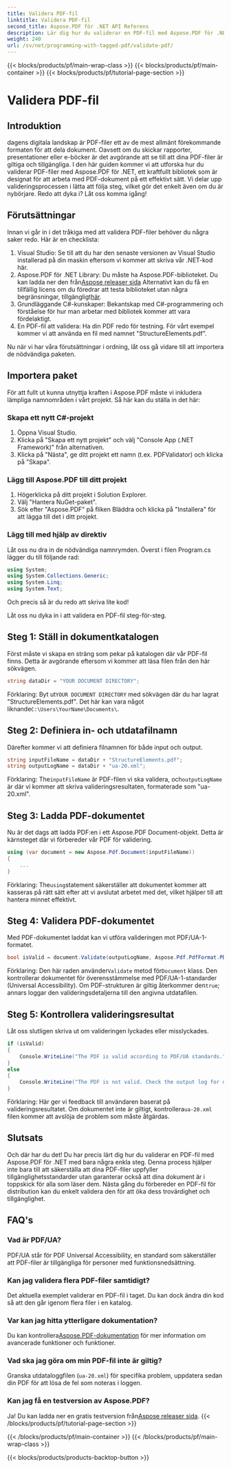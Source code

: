 ```yaml
---
title: Validera PDF-fil
linktitle: Validera PDF-fil
second_title: Aspose.PDF för .NET API Referens
description: Lär dig hur du validerar en PDF-fil med Aspose.PDF för .NET. Kontrollera dess överensstämmelse med standarder och generera en valideringsrapport.
weight: 240
url: /sv/net/programming-with-tagged-pdf/validate-pdf/
---
```


{{< blocks/products/pf/main-wrap-class >}}
{{< blocks/products/pf/main-container >}}
{{< blocks/products/pf/tutorial-page-section >}}

# Validera PDF-fil

## Introduktion

dagens digitala landskap är PDF-filer ett av de mest allmänt förekommande formaten för att dela dokument. Oavsett om du skickar rapporter, presentationer eller e-böcker är det avgörande att se till att dina PDF-filer är giltiga och tillgängliga. I den här guiden kommer vi att utforska hur du validerar PDF-filer med Aspose.PDF för .NET, ett kraftfullt bibliotek som är designat för att arbeta med PDF-dokument på ett effektivt sätt. Vi delar upp valideringsprocessen i lätta att följa steg, vilket gör det enkelt även om du är nybörjare. Redo att dyka i? Låt oss komma igång!

## Förutsättningar

Innan vi går in i det tråkiga med att validera PDF-filer behöver du några saker redo. Här är en checklista:

1. Visual Studio: Se till att du har den senaste versionen av Visual Studio installerad på din maskin eftersom vi kommer att skriva vår .NET-kod här.
2.  Aspose.PDF för .NET Library: Du måste ha Aspose.PDF-biblioteket. Du kan ladda ner den från[Aspose releaser sida](https://releases.aspose.com/pdf/net/) Alternativt kan du få en tillfällig licens om du föredrar att testa biblioteket utan några begränsningar, tillgängligt[här](https://purchase.aspose.com/temporary-license/).
3. Grundläggande C#-kunskaper: Bekantskap med C#-programmering och förståelse för hur man arbetar med bibliotek kommer att vara fördelaktigt.
4. En PDF-fil att validera: Ha din PDF redo för testning. För vårt exempel kommer vi att använda en fil med namnet "StructureElements.pdf".

Nu när vi har våra förutsättningar i ordning, låt oss gå vidare till att importera de nödvändiga paketen.

## Importera paket

För att fullt ut kunna utnyttja kraften i Aspose.PDF måste vi inkludera lämpliga namnområden i vårt projekt. Så här kan du ställa in det här:

### Skapa ett nytt C#-projekt

1. Öppna Visual Studio.
2. Klicka på "Skapa ett nytt projekt" och välj "Console App (.NET Framework)" från alternativen.
3. Klicka på "Nästa", ge ditt projekt ett namn (t.ex. PDFValidator) och klicka på "Skapa".

### Lägg till Aspose.PDF till ditt projekt

1. Högerklicka på ditt projekt i Solution Explorer.
2. Välj "Hantera NuGet-paket".
3. Sök efter "Aspose.PDF" på fliken Bläddra och klicka på "Installera" för att lägga till det i ditt projekt.

### Lägg till med hjälp av direktiv

Låt oss nu dra in de nödvändiga namnrymden. Överst i filen Program.cs lägger du till följande rad:

```csharp
using System;
using System.Collections.Generic;
using System.Linq;
using System.Text;
```

Och precis så är du redo att skriva lite kod!

Låt oss nu dyka in i att validera en PDF-fil steg-för-steg.

## Steg 1: Ställ in dokumentkatalogen

Först måste vi skapa en sträng som pekar på katalogen där vår PDF-fil finns. Detta är avgörande eftersom vi kommer att läsa filen från den här sökvägen.

```csharp
string dataDir = "YOUR DOCUMENT DIRECTORY";
```

 Förklaring: Byt ut`YOUR DOCUMENT DIRECTORY` med sökvägen där du har lagrat "StructureElements.pdf". Det här kan vara något liknande`C:\Users\YourName\Documents\`.

## Steg 2: Definiera in- och utdatafilnamn

Därefter kommer vi att definiera filnamnen för både input och output. 

```csharp
string inputFileName = dataDir + "StructureElements.pdf";
string outputLogName = dataDir + "ua-20.xml";
```

 Förklaring: The`inputFileName` är PDF-filen vi ska validera, och`outputLogName` är där vi kommer att skriva valideringsresultaten, formaterade som "ua-20.xml".

## Steg 3: Ladda PDF-dokumentet

Nu är det dags att ladda PDF:en i ett Aspose.PDF Document-objekt. Detta är kärnsteget där vi förbereder vår PDF för validering.

```csharp
using (var document = new Aspose.Pdf.Document(inputFileName))
{
    ...
}
```

 Förklaring: The`using`statement säkerställer att dokumentet kommer att kasseras på rätt sätt efter att vi avslutat arbetet med det, vilket hjälper till att hantera minnet effektivt.

## Steg 4: Validera PDF-dokumentet

Med PDF-dokumentet laddat kan vi utföra valideringen mot PDF/UA-1-formatet. 

```csharp
bool isValid = document.Validate(outputLogName, Aspose.Pdf.PdfFormat.PDF_UA_1);
```

 Förklaring: Den här raden använder`Validate` metod för`Document` klass. Den kontrollerar dokumentet för överensstämmelse med PDF/UA-1-standarder (Universal Accessibility). Om PDF-strukturen är giltig återkommer den`true`; annars loggar den valideringsdetaljerna till den angivna utdatafilen.

## Steg 5: Kontrollera valideringsresultat

Låt oss slutligen skriva ut om valideringen lyckades eller misslyckades.

```csharp
if (isValid)
{
    Console.WriteLine("The PDF is valid according to PDF/UA standards.");
}
else
{
    Console.WriteLine("The PDF is not valid. Check the output log for details.");
}
```

 Förklaring: Här ger vi feedback till användaren baserat på valideringsresultatet. Om dokumentet inte är giltigt, kontrollera`ua-20.xml` filen kommer att avslöja de problem som måste åtgärdas.

## Slutsats

Och där har du det! Du har precis lärt dig hur du validerar en PDF-fil med Aspose.PDF för .NET med bara några enkla steg. Denna process hjälper inte bara till att säkerställa att dina PDF-filer uppfyller tillgänglighetsstandarder utan garanterar också att dina dokument är i toppskick för alla som läser dem. Nästa gång du förbereder en PDF-fil för distribution kan du enkelt validera den för att öka dess trovärdighet och tillgänglighet.

## FAQ's

### Vad är PDF/UA?  
PDF/UA står för PDF Universal Accessibility, en standard som säkerställer att PDF-filer är tillgängliga för personer med funktionsnedsättning.

### Kan jag validera flera PDF-filer samtidigt?  
Det aktuella exemplet validerar en PDF-fil i taget. Du kan dock ändra din kod så att den går igenom flera filer i en katalog.

### Var kan jag hitta ytterligare dokumentation?  
 Du kan kontrollera[Aspose.PDF-dokumentation](https://reference.aspose.com/pdf/net/) för mer information om avancerade funktioner och funktioner.

### Vad ska jag göra om min PDF-fil inte är giltig?  
Granska utdataloggfilen (`ua-20.xml`) för specifika problem, uppdatera sedan din PDF för att lösa de fel som noteras i loggen.

### Kan jag få en testversion av Aspose.PDF?  
 Ja! Du kan ladda ner en gratis testversion från[Aspose releaser sida](https://releases.aspose.com/).
{{< /blocks/products/pf/tutorial-page-section >}}

{{< /blocks/products/pf/main-container >}}
{{< /blocks/products/pf/main-wrap-class >}}

{{< blocks/products/products-backtop-button >}}
